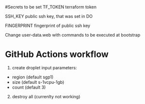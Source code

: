 #Secrets to be set
TF_TOKEN terraform token

SSH_KEY public ssh key, that was set in DO

FINGERPRINT fingerprint of public ssh key


Change user-data.web with commands to be executed at bootstrap

# GitHub Actions workflow
1. create droplet
input parameters:
- region (default sgp1)
- size (default s-1vcpu-1gb)
- count (default 3)
2. destroy all (currenlty not working)